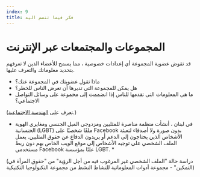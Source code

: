 ```yaml
---
index: 9
title: فكر فيما تنضم اليه
---
```

# المجموعات والمجتمعات عبر الإنترنت

قد تقوض عضوية المجموعة أي إعدادات خصوصية ، مما يسمح للأعضاء الذين لا تعرفهم بتحديد معلوماتك والتعرف عليها.

* ماذا تقول عضويتك في المجموعة عنك؟
* هل يمكن للمجموعة التي تديرها أن تعرض الناس للخطر؟
* ما هي المعلومات التي تقدمها للناس إذا انضممت إلى مجموعة على وسائل التواصل الاجتماعي؟

(تعرف على [الهندسة الاجتماعية](umbrella://communications/phishing/beginner/s_social-engineering.md).)

* في لبنان ، أنشأت منظمة مناصرة للمثليين ومزدوجي الميل الجنسي ومغايري الهوية الجنسانية (LGBT) ملفًا شخصيًا على Facebook بدون صورة ولا أصدقاء لتعبئة الأشخاص الذين يحتاجون إلى الدعم أو يريدون الدفاع عن حقوق المثليين. يعمل الملف الشخصي على توجيه الأشخاص إلى موقع الويب الخاص بهم دون ربط مستخدمي Facebook علنًا بمؤسسة LGBT. *

(دراسة حالة "الملف الشخصي غير المرغوب فيه من أجل الرؤية" من "حقوق المرأة في التمكين" - مجموعة أدوات المعلوماتية للنشاط النشط من مجموعة التكنولوجيا التكتيكية)